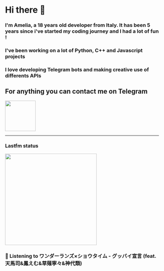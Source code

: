 # Hi there 👋
### I'm Amelia, a 18 years old developer from Italy. It has been 5 years since i've started my coding journey and I had a lot of fun !
### I've been working on a lot of Python, C++ and Javascript projects
### I love developing Telegram bots and making creative use of differents APIs


## For anything you can contact me on Telegram 
[<img src="https://upload.wikimedia.org/wikipedia/commons/thumb/8/83/Telegram_2019_Logo.svg/800px-Telegram_2019_Logo.svg.png" height=100px>](https://t.me/lmpostor_syndrome)

<!-- lastfm status starts -->
<div>
    		      <hr>
    		      <h3>Lastfm status</h3>
	              <img width="300" height="300" src="https://lastfm.freetls.fastly.net/i/u/300x300/3112a2ee26ae8d4de210c6ae840c959c.jpg" >
		              <h3> 🎵 Listening to ワンダーランズ×ショウタイム - グッバイ宣言 (feat. 天馬司&鳳えむ&草薙寧々&神代類)</h3>
    </div> 
<!-- lastfm status ends -->
